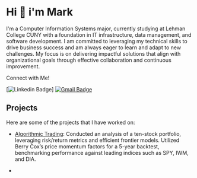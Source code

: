 

Hi 👋 i'm Mark 
===========================
I'm a Computer Information Systems major, currently studying at Lehman College CUNY with a foundation in IT infrastructure, data management, and software development. I am committed to leveraging my technical skills to drive business success and am always eager to learn and adapt to new challenges. My focus is on delivering impactful solutions that align with organizational goals through effective collaboration and continuous improvement.

 Connect with Me!
 
[![Linkedin Badge](https://img.shields.io/badge/-MarkMunoz-blue?style=flat-square&logo=Linkedin&logoColor=white&link=https://www.linkedin.com/in/mark-munoz-b18a981a9/)] [![Gmail Badge](https://img.shields.io/badge/-Mark.D.Munoz@outlook.com-c14438?style=flat-square&logo=Gmail&logoColor=white&link=mailto:Mark.D.Munoz@outlook.com)](mailto:Mark.D.Munoz@outlook.com)

## Projects
Here are some of the projects that I have worked on: 

* [Algorithmic Trading](https://github.com/MarkDMunoz/Algorithmic-Trading): Conducted an analysis of a ten-stock portfolio, leveraging risk/return metrics and efficient frontier models. Utilized Berry Cox’s price momentum factors for a 5-year backtest, benchmarking performance against leading indices such as SPY, IWM, and DIA.

* 



